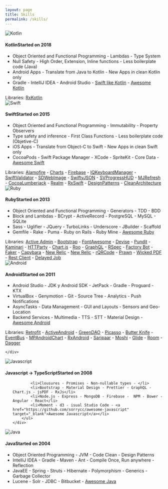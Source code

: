 ```yaml
---
layout: page
title: Skills
permalink: /skills/
---
```


<div class="box-app">
	<img src="/assets/skills/kotlin.svg" alt="Kotlin" class="img-skill"/>
	<h4 class="title-app">Kotlin<span class="year-app">Started on 2018</span> </h4>
	<div class="desc-skill">
		<ul>
			<li>Object Oriented and Functional Programming - Lambdas - Type System</li>
			<li>Null Safety - High Order, Extension, Inline functions - Less boilerplate code (Java)</li>
			<li>Android Apps - Translate from Java to Kotlin - New Apps in clean Kotlin only</li>
			<li>
				Gradle - IntelliJ IDEA - Android Studio -
				<a href="http://nilhcem.com/swift-is-like-kotlin/" target="_blank">Swift like Kotlin</a> -
				<a href="https://github.com/KotlinBy/awesome-kotlin" target="_blank">Awesome Kotlin</a>
			</li>
		</ul>		
		Libraries: <a href="https://github.com/ReactiveX/RxKotlin" target="_blank">RxKotlin</a>
	</div>
</div>

<div class="box-app">
	<img src="/assets/skills/swift.png" alt="Swift" class="img-skill"/>
	<h4 class="title-app">Swift<span class="year-app">Started on 2015</span> </h4>
	<div class="desc-skill">
		<ul>
			<li>Object Oriented and Functional Programming - Immutability - Property Observers</li>
			<li>Type safety and inference - First Class Functions - Less boilerplate code (Objetive-C)</li>
			<li>iOS Apps - Translate from Object-C to Swift - New Apps in clean Swift only</li>
			<li>CocoaPods - Swift Package Manager - XCode - SpriteKit - Core Data - <a href="https://github.com/matteocrippa/awesome-swift" target="_blank">Awesome Swift</a></li>
		</ul>
		Libraries: <a href="https://github.com/Alamofire/Alamofire" target="_blank">Alamofire</a> -
		<a href="https://github.com/danielgindi/Charts" target="_blank">Charts</a> - 
		<a href="https://firebase.google.com/docs/ios/setup" target="_blank">Firebase</a> - 
		<a href="https://github.com/hackiftekhar/IQKeyboardManager" target="_blank">IQKeyboardManager</a> - 
		<a href="https://github.com/SwiftValidatorCommunity/SwiftValidator" target="_blank">SwiftValidator</a> -
		<a href="https://github.com/SDWebImage/SDWebImage" target="_blank">SDWebImage</a> -
		<a href="https://github.com/SwiftyJSON/SwiftyJSON" target="_blank">SwiftyJSON</a> -
		<a href="https://github.com/SVProgressHUD/SVProgressHUD" target="_blank">SVProgressHUD</a> -
		<a href="https://github.com/CoderMJLee/MJRefresh" target="_blank">MJRefresh</a>	-
		<a href="https://github.com/CocoaLumberjack/CocoaLumberjack" target="_blank">CocoaLumberjack</a> -
		<a href="https://github.com/realm/realm-cocoa" target="_blank">Realm</a> -
		<a href="https://github.com/ReactiveX/RxSwift" target="_blank">RxSwift</a> -
		<a href="https://github.com/ochococo/Design-Patterns-In-Swift" target="_blank">DesignPatterns</a> -
		<a href="https://github.com/sergdort/CleanArchitectureRxSwift" target="_blank">CleanArchitecture</a>		
	</div>
</div>
	


<div class="box-app">
	<img src="/assets/skills/ruby.png" alt="Ruby" class="img-skill"/>
	<h4 class="title-app">Ruby<span class="year-app">Started on 2013</span> </h4>
	<div class="desc-skill">
		<ul>
			<li>Object Oriented and Functional Programming - Generators - TDD - BDD</li>
			<li>Block and Lambdas - BCrypt - ActiveRecord - PostgreSQL - MySQL - SQLite</li>
			<li>Sass - Uglifier - JQuery - TurboLinks - Underscore - JBuilder - Scaffold</li>
			<li>Gemfile - Rake - Puma - Ruby on Rails - Ruby Mine - <a href="https://github.com/markets/awesome-ruby" target="_blank">Awesome Ruby</a></li>
		</ul>
		Libraries: <a href="https://github.com/activeadmin/activeadmin" target="_blank">Active Admin</a> -
		<a href="https://getbootstrap.com/" target="_blank">Bootstrap</a> - 
		<a href="https://fontawesome.com/" target="_blank">FontAwesome</a> - 
		<a href="https://github.com/plataformatec/devise" target="_blank">Devise</a> - 
		<a href="https://github.com/varvet/pundit" target="_blank">Pundit</a> - 
		<a href="https://github.com/kaminari/kaminari" target="_blank">Kaminari</a> - 
		<a href="https://github.com/jnunemaker/httparty" target="_blank">HTTParty</a> - 
		<a href="https://github.com/chartjs/Chart.js" target="_blank">Chart.js</a> - 
		<a href="https://github.com/roo-rb/roo" target="_blank">Roo</a> -
		<a href="https://github.com/rmosolgo/graphql-ruby" target="_blank">GraphQL</a> - 
		<a href="https://github.com/rspec/rspec-rails" target="_blank">RSpec</a> - 
		<a href="https://github.com/thoughtbot/factory_bot" target="_blank">Factory Bot</a> -
		<a href="https://github.com/stympy/faker" target="_blank">Faker</a> -
		<a href="https://github.com/teamcapybara/capybara" target="_blank">Capybara</a> -
		<a href="https://github.com/newrelic/rpm" target="_blank">New Relic</a> -
		<a href="https://github.com/newrelic/rpm" target="_blank">New Relic</a> -
		<a href="https://github.com/whomwah/rqrcode" target="_blank">rQRCode</a> -
		<a href="https://github.com/prawnpdf/prawn" target="_blank">Prawn</a> -
		<a href="https://github.com/mileszs/wicked_pdf" target="_blank">Wicked PDF</a> -
		<a href="https://github.com/rest-client/rest-client" target="_blank">Rest Client</a> -
		<a href="https://github.com/collectiveidea/delayed_job" target="_blank">Delayed Job</a>		
	</div>
</div>

<div class="box-app">
	<img src="/assets/skills/android.png" alt="Android" class="img-skill"/>
	<h4 class="title-app">Android<span class="year-app">Started on 2011</span> </h4>
	<div class="desc-skill">
		<ul>
			<li>Android Studio - JDK y Android SDK - JetPack - Gradle - Proguard - KTX</li>
			<li>VirtualBox - Genymotion - Git - Source Tree - Analytics - Push Notifications</li>
			<li>AsyncTasks - Data Management - GUI and Layouts - Sensors and Geo-Location</li>
			<li>Backend Services - Multimedia - TTS - STT - Material Design - <a href="https://github.com/JStumpp/awesome-android" target="_blank">Awesome Android</a></li>
		</ul>			
		Libraries: <a href="https://github.com/square/retrofit" target="_blank">Retrofit</a> -
		<a href="https://github.com/pardom-zz/ActiveAndroid" target="_blank">ActiveAndroid</a> - 
		<a href="https://github.com/greenrobot/greenDAO" target="_blank">GreenDAO</a> - 
		<a href="https://github.com/square/picasso" target="_blank">Picasso</a> - 
		<a href="https://github.com/JakeWharton/butterknife" target="_blank">Butter Knife</a> - 
		<a href="https://github.com/greenrobot/EventBus" target="_blank">EventBus</a> - 
		<a href="https://github.com/PhilJay/MPAndroidChart" target="_blank">MPAndroidChart</a> - 
		<a href="https://github.com/ReactiveX/RxAndroid" target="_blank">RxAndroid</a> - 
		<a href="https://github.com/ragunathjawahar/android-saripaar" target="_blank">Saripaar</a> -
		<a href="https://github.com/square/moshi" target="_blank">Moshi</a> -
		<a href="https://github.com/bumptech/glide" target="_blank">Glide</a> -
		<a href="https://developer.android.com/training/data-storage/room/" target="_blank">Room</a> - 
		<a href="https://github.com/google/dagger" target="_blank">Dagger</a>

	</div>
</div>

<div class="box-app">
	<img src="/assets/skills/javascript.jpg" alt="Javascript" class="img-skill"/>
	<h4 class="title-app">Javascript &#8594; TypeScript<span class="year-app">Started on 2008</span> </h4>
	<div class="desc-skill">
		<ul>
			
			<li>Clousures - Promises - Non-nullable types - </li>
			<li>Bootstrap - Material Design - Prettier - GraphQL - Chart.js - jsPDF - RxJs</li>
			<li>Node.js - Express - MongoDB - Firebase -  NPM - Bower - Angular - React</li>
			<li>Moment - d3 - isual Studio Code - <a href="https://github.com/sorrycc/awesome-javascript" target="_blank">Awesome Javascript</a></li>
		</ul>	
	</div>
</div>

<div class="box-app">
	<img src="/assets/skills/java.png" alt="Java" class="img-skill"/>
	<h4 class="title-app">Java<span class="year-app">Started on 2004</span> </h4>
	<div class="desc-skill">
		<ul>
			<li>Object Oriented Programming - JVM - Code Clean - Design Patterns</li>
			<li>IntelliJ IDEA - Gradle - Maven - Ant - Compile Once, Run anywhere - Reflection</li>
			<li>JavaEE - Spring - Struts - Hibernate - Polymorphism - Generics - Garbage Collector</li>
			<li>Lucene - Solr - JDBC - Bitbucket - <a href="https://github.com/akullpp/awesome-java" target="_blank">Awesome Java</a></li>
		</ul>
	</div>
</div>

